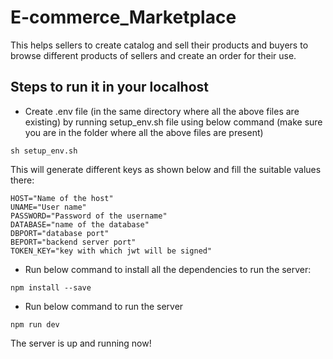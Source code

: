 # E-commerce_Marketplace

This helps sellers to create catalog and sell their products and buyers to browse different products of sellers and create an order for their use.

## Steps to run it in your localhost

* Create .env file (in the same directory where all the above files are existing) by running setup_env.sh file using below command (make sure you are in the folder where all the above files are present)
```
sh setup_env.sh
```

This will generate different keys as shown below and fill the suitable values there:
```
HOST="Name of the host"
UNAME="User name"
PASSWORD="Password of the username"
DATABASE="name of the database"
DBPORT="database port"
BEPORT="backend server port"
TOKEN_KEY="key with which jwt will be signed"
```

* Run below command to install all the dependencies to run the server:
```
npm install --save
```

* Run below command to run the server
```
npm run dev
```

The server is up and running now!
